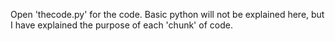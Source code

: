 Open 'thecode.py' for the code. Basic python will not be explained here, but I have explained the purpose of each 'chunk' of code.
